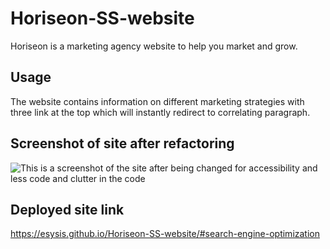 # Horiseon-SS-website

Horiseon is a marketing agency website to help you market and grow.

## Usage

The website contains information on different marketing strategies with three link at the top which will instantly redirect to correlating paragraph.

## Screenshot of site after refactoring 

![This is a screenshot of the site after being changed for accessibility and less code and clutter in the code](../images/Project1screenshot.png)

## Deployed site link

https://esysis.github.io/Horiseon-SS-website/#search-engine-optimization

